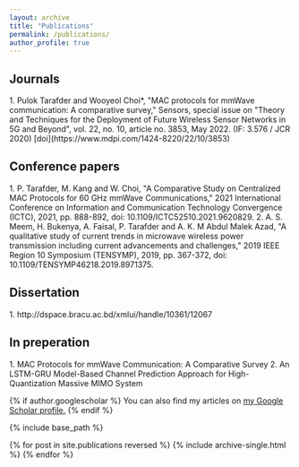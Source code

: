 ```yaml
---
layout: archive
title: "Publications"
permalink: /publications/
author_profile: true
---
```


<H2>Journals</H2>
1. Pulok Tarafder and Wooyeol Choi*, "MAC protocols for mmWave communication: A comparative survey," Sensors, special issue on "Theory and Techniques for the Deployment of Future Wireless Sensor Networks in 5G and Beyond", vol. 22, no. 10, article no. 3853, May 2022. (IF: 3.576 / JCR 2020) [doi](https://www.mdpi.com/1424-8220/22/10/3853)

<H2>Conference papers</H2>
1. P. Tarafder, M. Kang and W. Choi, "A Comparative Study on Centralized MAC Protocols for 60 GHz mmWave Communications," 2021 International Conference on Information and Communication Technology Convergence (ICTC), 2021, pp. 888-892, doi: 10.1109/ICTC52510.2021.9620829.
2. A. S. Meem, H. Bukenya, A. Faisal, P. Tarafder and A. K. M Abdul Malek Azad, "A qualitative study of current trends in microwave wireless power transmission including current advancements and challenges," 2019 IEEE Region 10 Symposium (TENSYMP), 2019, pp. 367-372, doi: 10.1109/TENSYMP46218.2019.8971375.

<H2>Dissertation</H2>
1. http://dspace.bracu.ac.bd/xmlui/handle/10361/12067

<H2>In preperation</H2>
1. MAC Protocols for mmWave  Communication: A Comparative  Survey
2. An LSTM-GRU Model-Based Channel Prediction Approach for High-Quantization Massive MIMO System

{% if author.googlescholar %}
  You can also find my articles on <u><a href="{{author.googlescholar}}">my Google Scholar profile</a>.</u>
{% endif %}

{% include base_path %}

{% for post in site.publications reversed %}
  {% include archive-single.html %}
{% endfor %}
